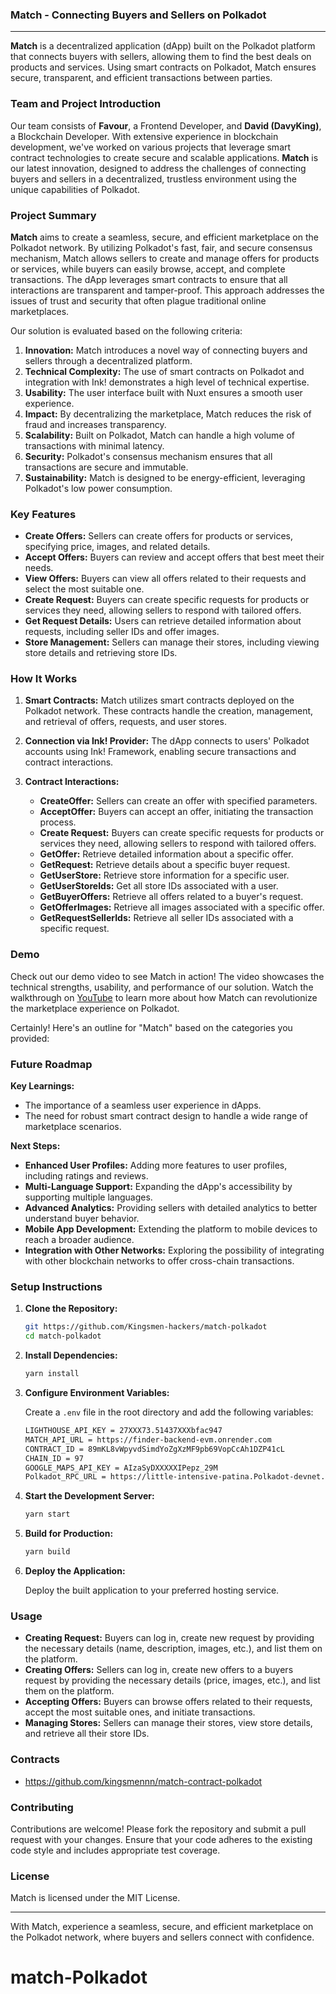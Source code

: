 ### Match - Connecting Buyers and Sellers on Polkadot

---

**Match** is a decentralized application (dApp) built on the Polkadot platform that connects buyers with sellers, allowing them to find the best deals on products and services. Using smart contracts on Polkadot, Match ensures secure, transparent, and efficient transactions between parties.

### Team and Project Introduction

Our team consists of **Favour**, a Frontend Developer, and **David (DavyKing)**, a Blockchain Developer. With extensive experience in blockchain development, we've worked on various projects that leverage smart contract technologies to create secure and scalable applications. **Match** is our latest innovation, designed to address the challenges of connecting buyers and sellers in a decentralized, trustless environment using the unique capabilities of Polkadot.

### Project Summary

**Match** aims to create a seamless, secure, and efficient marketplace on the Polkadot network. By utilizing Polkadot's fast, fair, and secure consensus mechanism, Match allows sellers to create and manage offers for products or services, while buyers can easily browse, accept, and complete transactions. The dApp leverages smart contracts to ensure that all interactions are transparent and tamper-proof. This approach addresses the issues of trust and security that often plague traditional online marketplaces.

Our solution is evaluated based on the following criteria:

1. **Innovation:** Match introduces a novel way of connecting buyers and sellers through a decentralized platform.
2. **Technical Complexity:** The use of smart contracts on Polkadot and integration with Ink! demonstrates a high level of technical expertise.
3. **Usability:** The user interface built with Nuxt ensures a smooth user experience.
4. **Impact:** By decentralizing the marketplace, Match reduces the risk of fraud and increases transparency.
5. **Scalability:** Built on Polkadot, Match can handle a high volume of transactions with minimal latency.
6. **Security:** Polkadot's consensus mechanism ensures that all transactions are secure and immutable.
7. **Sustainability:** Match is designed to be energy-efficient, leveraging Polkadot's low power consumption.

### Key Features

- **Create Offers:** Sellers can create offers for products or services, specifying price, images, and related details.
- **Accept Offers:** Buyers can review and accept offers that best meet their needs.
- **View Offers:** Buyers can view all offers related to their requests and select the most suitable one.
- **Create Request:** Buyers can create specific requests for products or services they need, allowing sellers to respond with tailored offers.
- **Get Request Details:** Users can retrieve detailed information about requests, including seller IDs and offer images.
- **Store Management:** Sellers can manage their stores, including viewing store details and retrieving store IDs.

### How It Works

1. **Smart Contracts:** Match utilizes smart contracts deployed on the Polkadot network. These contracts handle the creation, management, and retrieval of offers, requests, and user stores.

2. **Connection via Ink! Provider:** The dApp connects to users' Polkadot accounts using Ink! Framework, enabling secure transactions and contract interactions.

3. **Contract Interactions:**
   - **CreateOffer:** Sellers can create an offer with specified parameters.
   - **AcceptOffer:** Buyers can accept an offer, initiating the transaction process.
   - **Create Request:** Buyers can create specific requests for products or services they need, allowing sellers to respond with tailored offers.
   - **GetOffer:** Retrieve detailed information about a specific offer.
   - **GetRequest:** Retrieve details about a specific buyer request.
   - **GetUserStore:** Retrieve store information for a specific user.
   - **GetUserStoreIds:** Get all store IDs associated with a user.
   - **GetBuyerOffers:** Retrieve all offers related to a buyer's request.
   - **GetOfferImages:** Retrieve all images associated with a specific offer.
   - **GetRequestSellerIds:** Retrieve all seller IDs associated with a specific request.

### Demo

Check out our demo video to see Match in action! The video showcases the technical strengths, usability, and performance of our solution. Watch the walkthrough on [YouTube](https://www.youtube.com/watch?v=fVnm9ttV68o) to learn more about how Match can revolutionize the marketplace experience on Polkadot.

Certainly! Here's an outline for "Match" based on the categories you provided:


### Future Roadmap

**Key Learnings:**

- The importance of a seamless user experience in dApps.
- The need for robust smart contract design to handle a wide range of marketplace scenarios.

**Next Steps:**

- **Enhanced User Profiles:** Adding more features to user profiles, including ratings and reviews.
- **Multi-Language Support:** Expanding the dApp's accessibility by supporting multiple languages.
- **Advanced Analytics:** Providing sellers with detailed analytics to better understand buyer behavior.
- **Mobile App Development:** Extending the platform to mobile devices to reach a broader audience.
- **Integration with Other Networks:** Exploring the possibility of integrating with other blockchain networks to offer cross-chain transactions.

### Setup Instructions

1. **Clone the Repository:**

   ```bash
   git https://github.com/Kingsmen-hackers/match-polkadot
   cd match-polkadot
   ```

2. **Install Dependencies:**

   ```bash
   yarn install
   ```

3. **Configure Environment Variables:**

   Create a `.env` file in the root directory and add the following variables:

   ```bash
   LIGHTHOUSE_API_KEY = 27XXX73.51437XXXbfac947
   MATCH_API_URL = https://finder-backend-evm.onrender.com
   CONTRACT_ID = 89mKL8vWpyvdSimdYoZgXzMF9pb69VopCcAh1DZP41cL
   CHAIN_ID = 97
   GOOGLE_MAPS_API_KEY = AIzaSyDXXXXXIPepz_29M
   Polkadot_RPC_URL = https://little-intensive-patina.Polkadot-devnet.quiknode.pro/bc836XXXXXXXa7b578
   ```

4. **Start the Development Server:**

   ```bash
   yarn start
   ```

5. **Build for Production:**

   ```bash
   yarn build
   ```

6. **Deploy the Application:**

   Deploy the built application to your preferred hosting service.

### Usage

- **Creating Request:** Buyers can log in, create new request by providing the necessary details (name, description, images, etc.), and list them on the platform.
- **Creating Offers:** Sellers can log in, create new offers to a buyers request by providing the necessary details (price, images, etc.), and list them on the platform.
- **Accepting Offers:** Buyers can browse offers related to their requests, accept the most suitable ones, and initiate transactions.
- **Managing Stores:** Sellers can manage their stores, view store details, and retrieve all their store IDs.

### Contracts

- https://github.com/kingsmennn/match-contract-polkadot

### Contributing

Contributions are welcome! Please fork the repository and submit a pull request with your changes. Ensure that your code adheres to the existing code style and includes appropriate test coverage.

### License

Match is licensed under the MIT License.

---

With Match, experience a seamless, secure, and efficient marketplace on the Polkadot network, where buyers and sellers connect with confidence.

# match-Polkadot
